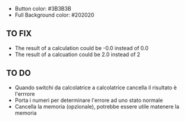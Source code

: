-   Button color: #3B3B3B
-   Full Background color: #202020

## TO FIX

-   The result of a calculation could be -0.0 instead of 0.0
-   The result of a calcuation could be 2.0 instead of 2

## TO DO

-   Quando switchi da calcolatrice a calcolatrice cancella il risultato è l'errrore
-   Porta i numeri per determinare l'errore ad uno stato normale
-   Cancella la memoria (opzionale), potrebbe essere utile matenere la memoria
